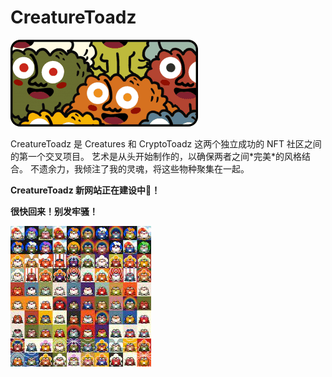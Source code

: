 # CreatureToadz


![dsani](dsani.png)

<p>CreatureToadz 是 Creatures 和 CryptoToadz 这两个独立成功的 NFT 社区之间的第一个交叉项目。 艺术是从头开始制作的，以确保两者之间*完美*的风格结合。 不遗余力，我倾注了我的灵魂，将这些物种聚集在一起。</p>

**CreatureToadz 新网站正在建设中🐸！**

**很快回来！别发牢骚！**

![nsdif](nsdif.png)
